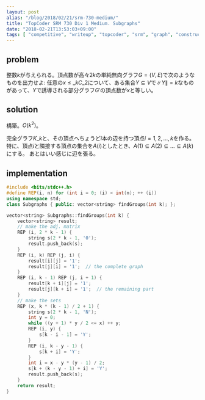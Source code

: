 ```yaml
---
layout: post
alias: "/blog/2018/02/21/srm-730-medium/"
title: "TopCoder SRM 730 Div 1 Medium. Subgraphs"
date: "2018-02-21T13:53:03+09:00"
tags: [ "competitive", "writeup", "topcoder", "srm", "graph", "construction" ]
---
```


## problem

整数$k$が与えられる。頂点数が高々$2k$の単純無向グラフ$G = (V, E)$で次のようなものを出力せよ: 任意の$x \le {}\_kC\_2$について、ある集合$Y \subseteq V$で$\|Y\| = k$なものがあって、$Y$で誘導される部分グラフ$G'$の頂点数が$x$と等しい。

## solution

構築。$O(k^2)$。

完全グラフ$K\_k$と、その頂点へちょうど$i$本の辺を持つ頂点$i = 1, 2, \dots, k$を作る。
特に、頂点$i$と隣接する頂点の集合を$A(i)$としたとき、$A(1) \subseteq A(2) \subseteq \dots \subseteq A(k)$にする。
あとはいい感じに辺を張る。

## implementation

``` c++
#include <bits/stdc++.h>
#define REP(i, n) for (int i = 0; (i) < int(n); ++ (i))
using namespace std;
class Subgraphs { public: vector<string> findGroups(int k); };

vector<string> Subgraphs::findGroups(int k) {
    vector<string> result;
    // make the adj. matrix
    REP (i, 2 * k - 1) {
        string s(2 * k - 1, '0');
        result.push_back(s);
    }
    REP (i, k) REP (j, i) {
        result[i][j] = '1';
        result[j][i] = '1';  // the complete graph
    }
    REP (i, k - 1) REP (j, i + 1) {
        result[k + i][j] = '1';
        result[j][k + i] = '1';  // the remaining part
    }
    // make the sets
    REP (x, k * (k - 1) / 2 + 1) {
        string s(2 * k - 1, 'N');
        int y = 0;
        while ((y + 1) * y / 2 <= x) ++ y;
        REP (i, y) {
            s[k - i - 1] = 'Y';
        }
        REP (i, k - y - 1) {
            s[k + i] = 'Y';
        }
        int i = x - y * (y - 1) / 2;
        s[k + (k - y - 1) + i] = 'Y';
        result.push_back(s);
    }
    return result;
}
```
